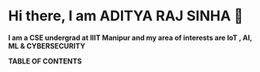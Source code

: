 # Hi there, I am ADITYA RAJ SINHA 👋

**I am a CSE undergrad at IIIT Manipur and my area of interests are IoT , AI, ML & CYBERSECURITY**

**TABLE OF CONTENTS**

